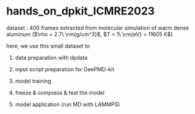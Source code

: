 # hands_on_dpkit_ICMRE2023

dataset : 400 frames extracted from molecular simulation of warm dense aluminum ($\rho = 2.7\ \rm{g/cm^3}$, $T = 1\ \rm{eV} = 11605 K$)

here, we use this small dataset to 

1. data preparation with dpdata

2. input script preparation for DeePMD-kit

3. model training

4. freeze & compress & test the model

5. model application (run MD with LAMMPS)

